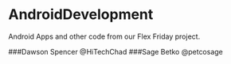 AndroidDevelopment
===
Android Apps and other code from our Flex Friday project.

###Dawson Spencer @HiTechChad
###Sage Betko @petcosage
